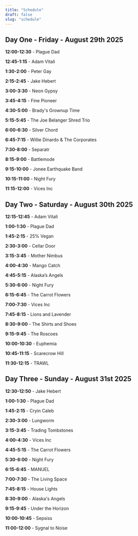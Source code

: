 ```yaml
---
title: "Schedule"
draft: false
slug: "schedule"
---
```


## Day One - Friday - August 29th 2025

**12:00-12:30** - Plague Dad

**12:45-1:15** - Adam Vitali

**1:30-2:00** - Peter Gay

**2:15-2:45** - Jake Hebert

**3:00-3:30** - Neon Gypsy

**3:45-4:15** - Fine Pioneer

**4:30-5:00** - Brady's Grownup Time

**5:15-5:45** - The Joe Belanger Shred Trio

**6:00-6:30** - Silver Chord

**6:45-7:15** - Willie Dinardo & The Corporates

**7:30-8:00** - Separatr

**8:15-9:00** - Battlemode

**9:15-10:00** - Jonee Earthquake Band

**10:15-11:00** - Night Fury

**11:15-12:00** - Vices Inc

## Day Two - Saturday - August 30th 2025

**12:15-12:45** - Adam Vitali

**1:00-1:30** - Plague Dad

**1:45-2:15** - 25% Vegan

**2:30-3:00** - Cellar Door

**3:15-3:45** - Mother Nimbus

**4:00-4:30** - Mango Catch

**4:45-5:15** - Alaska’s Angels

**5:30-6:00** - Night Fury

**6:15-6:45** - The Carrot Flowers

**7:00-7:30** - Vices Inc

**7:45-8:15** - Lions and Lavender

**8:30-9:00** - The Shirts and Shoes

**9:15-9:45** - The Roscoes

**10:00-10:30** - Euphemia

**10:45-11:15** - Scarecrow Hill

**11:30-12:15** - TRAWL

## Day Three - Sunday - August 31st 2025

**12:30-12:50** - Jake Hebert

**1:00-1:30** - Plague Dad

**1:45-2:15** - Cryin Caleb

**2:30-3:00** - Lungworm

**3:15-3:45** - Trading Tombstones

**4:00-4:30** - Vices Inc

**4:45-5:15** - The Carrot Flowers

**5:30-6:00** - Night Fury

**6:15-6:45** - MANUEL

**7:00-7:30** - The Living Space

**7:45-8:15** - House Lights

**8:30-9:00** - Alaska's Angels

**9:15-9:45** - Under the Horizon

**10:00-10:45** - Sepsiss

**11:00-12:00** - Sygnal to Noise